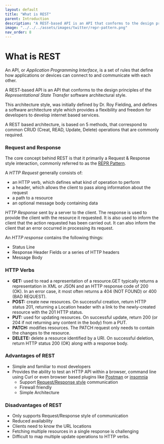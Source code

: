 ```yaml
---
layout: default
title: "What is REST"
parent: Introduction
description: "A REST-based API is an API that conforms to the design principles of the Representational State Transfer software architectural style"
image: "../../../assets/images/twitter/repr-pattern.png"
nav_order: 8
---
```


# What is REST

An API, or _Application Programming Interface_, is a set of rules that define how applications or devices can connect to and communicate with each other. 

A REST-based API is an API that conforms to the design principles of the _Representational State Transfer_ software architectural style. 

This architecture style, was initially defined by Dr. Roy Fielding, and defines a software architecture style which provides a flexibility and freedom for developers to develop internet based services.

A REST based architecture, is based on 5 methods, that correspond to common CRUD (Creat, READ, Update, Delete) operations that are commonly required.

### Request and Response

The core concept behind REST is that it primarily a Request & Response style interaction, commonly referred to as the [REPR Pattern](https://www.apitemplatepack.com/docs/introduction/repr-pattern/ "REPR Pattern - API Template Pack").

A _HTTP Request_ generally consists of: 

* an HTTP verb, which defines what kind of operation to perform
* a header, which allows the client to pass along information about the request
* a path to a resource
* an optional message body containing data

_HTTP Response_ sent by a server to the client. The response is used to provide the client with the resource it requested. It is also used to inform the client that the action requested has been carried out. It can also inform the client that an error occurred in processing its request.

An _HTTP response_ contains the following things:

* Status Line
* Response Header Fields or a series of HTTP headers
* Message Body

### HTTP Verbs
* **GET:**  used to read a representation of a resource.GET typically returns a representation in XML or JSON and an HTTP response code of 200 (OK). In an error case, it most often returns a 404 (NOT FOUND) or 400 (BAD REQUEST). 
* **POST:**  create new resources. On successful creation, return HTTP status 201, returning a Location header with a link to the newly-created resource with the 201 HTTP status.
* **PUT:**   used for updating resources. On successful update, return 200 (or 204 if not returning any content in the body) from a PUT. 
* **PATCH:**  modifies resources. The PATCH request only needs to contain the changes to the resource.
* **DELETE:**  delete a resource identified by a URI. On successful deletion, return HTTP status 200 (OK) along with a response body. 

### Advantages of REST 

* Simple and familiar to most developers
* Provides the ability to test an HTTP API within a browser, command line using Curl or even browser based plugins like [Postman](https://www.postman.com/) or [insomnia](https://insomnia.rest/)
  * Support [Request/Response style](https://www.apitemplatepack.com/docs/introduction/repr-pattern/) communication 
  * Firewall friendly
  * Simple Architecture

### Disadvantages of REST

* Only supports Request/Response style of communication
* Reduced availability
* Clients need to know the URL locations
* Fetching multiple resources in a single response is challenging
* Difficult to map multiple update operations to HTTP verbs.